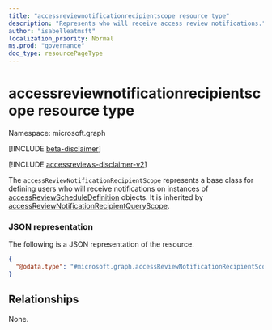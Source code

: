 ```yaml
---
title: "accessreviewnotificationrecipientscope resource type"
description: "Represents who will receive access review notifications."
author: "isabelleatmsft"
localization_priority: Normal
ms.prod: "governance"
doc_type: resourcePageType
---
```


# accessreviewnotificationrecipientscope resource type

Namespace: microsoft.graph

[!INCLUDE [beta-disclaimer](../../includes/beta-disclaimer.md)]

[!INCLUDE [accessreviews-disclaimer-v2](../../includes/accessreviews-disclaimer-v2.md)]

The `accessReviewNotificationRecipientScope` represents a base class for defining users who will receive notifications on instances of [accessReviewScheduleDefinition](accessreviewscheduledefinition.md) objects. It is inherited by 
[accessReviewNotificationRecipientQueryScope](../resources/accessReviewNotificationRecipientQueryScope.md).

### JSON representation
The following is a JSON representation of the resource.
<!-- {
  "blockType": "resource",
  "@odata.type": "microsoft.graph.accessReviewNotificationRecipientScope"
}
-->
``` json
{
  "@odata.type": "#microsoft.graph.accessReviewNotificationRecipientScope"
}
```

## Relationships
None.
